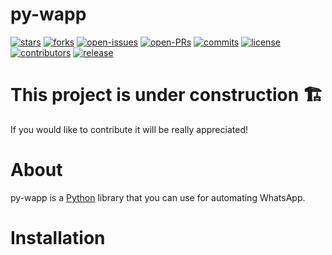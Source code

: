 # py-wapp

[![stars](https://flat.badgen.net/github/stars/RikyPy/py-wapp)](https://github.com/RikyPy/py-wapp/stargazers)
[![forks](https://flat.badgen.net/github/forks/RikyPy/py-wapp)](https://github.com/RikyPy/py-wapp/network/members)
[![open-issues](https://flat.badgen.net/github/open-issues/RikyPy/py-wapp)](https://github.com/RikyPy/py-wapp/issues)
[![open-PRs](https://flat.badgen.net/github/open-prs/RikyPy/py-wapp)](https://github.com/RikyPy/py-wapp/pulls)
[![commits](https://flat.badgen.net/github/commits/RikyPy/py-wapp)](https://github.com/RikyPy/py-wapp/commits/master)
[![license](https://flat.badgen.net/github/license/RikyPy/py-wapp)](https://github.com/RikyPy/py-wapp/blob/master/LICENSE)
[![contributors](https://flat.badgen.net/github/contributors/RikyPy/py-wapp)](https://github.com/RikyPy/py-wapp/graphs/contributors)
[![release](https://flat.badgen.net/github/release/RikyPy/py-wapp)](https://github.com/RikyPy/py-wapp/releases)

# This project is under construction 🏗️

If you would like to contribute it will be really appreciated!

# About
py-wapp is a [Python](https://www.python.org/) library that you can use for automating WhatsApp.

# Installation
